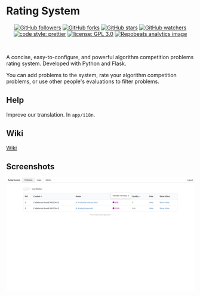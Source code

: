 # Rating System

<p align="center">
  <a href="https://github.com/ZnPdCo">
    <img alt="GitHub followers" src="https://img.shields.io/github/followers/ZnPdCo.svg?style=flat-square"></a>
  <a href="https://github.com/ZnPdCo/rating-system">
    <img alt="GitHub forks" src="https://img.shields.io/github/forks/ZnPdCo/rating-system.svg?style=flat-square"></a>
  <a href="https://github.com/ZnPdCo/rating-system">
    <img alt="GitHub stars" src="https://img.shields.io/github/stars/ZnPdCo/rating-system.svg?style=flat-square"></a>
  <a href="https://github.com/ZnPdCo/rating-system">
    <img alt="GitHub watchers" src="https://img.shields.io/github/watchers/ZnPdCo/rating-system.svg?style=flat-square"></a>
  <br/>
  <a href="https://github.com/ZnPdCo/rating-system">
    <img alt="code style: prettier" src="https://img.shields.io/badge/code_style-prettier-ff69b4.svg?style=flat-square"></a>
  <a href="https://github.com/ZnPdCo/rating-system">
    <img alt="license: GPL 3.0" src="https://img.shields.io/badge/license-MIT-blue.svg?style=flat-square"></a>
  <a href="https://github.com/ZnPdCo/rating-system">
    <img alt="Repobeats analytics image" src="https://repobeats.axiom.co/api/embed/e7de16e82ac8740e8c05cef2d2aaf491b7e2ea64.svg"></a>
</p>
<br />

A concise, easy-to-configure, and powerful algorithm competition problems rating system. Developed with Python and Flask.

You can add problems to the system, rate your algorithm competition problems, or use other people's evaluations to filter problems.

## Help

Improve our translation. In `app/i18n`.

## Wiki

[Wiki](https://github.com/ZnPdCo/rating-system/wiki)

## Screenshots

![](screenshots.png)
